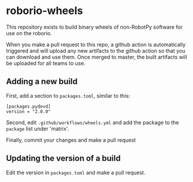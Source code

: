 roborio-wheels
==============

This repository exists to build binary wheels of non-RobotPy software for use
on the roborio.

When you make a pull request to this repo, a github action is automatically
triggered and will upload any new artifacts to the github action so that 
you can download and use them. Once merged to master, the built artifacts
will be uploaded for all teams to use.

Adding a new build
------------------

First, add a section to `packages.toml`, similar to this:

```
[packages.pydevd]
version = "2.0.0"
```

Second, edit `.github/workflows/wheels.yml` and add the package to the `package`
list under 'matrix'.

Finally, commit your changes and make a pull request


Updating the version of a build
-------------------------------

Edit the version in `packages.toml` and make a pull request.
